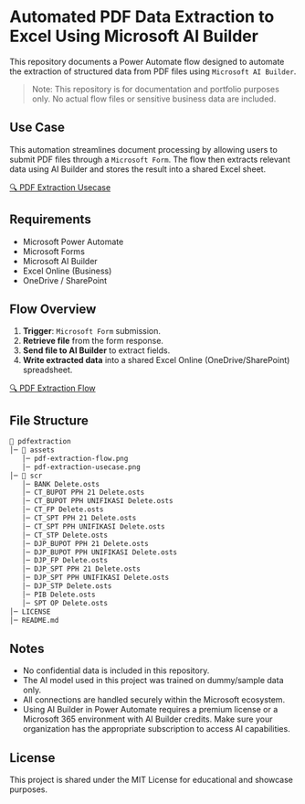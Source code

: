 # Automated PDF Data Extraction to Excel Using Microsoft AI Builder
This repository documents a Power Automate flow designed to automate the extraction of structured data from PDF files using `Microsoft AI Builder`.
> Note: This repository is for documentation and portfolio purposes only. No actual flow files or sensitive business data are included.

## Use Case
This automation streamlines document processing by allowing users to submit PDF files through a `Microsoft Form`. The flow then extracts relevant data using AI Builder and stores the result into a shared Excel sheet.  

[🔍 PDF Extraction Usecase](assets/pdf-extraction-usecase.png)

## Requirements
- Microsoft Power Automate
- Microsoft Forms
- Microsoft AI Builder
- Excel Online (Business)
- OneDrive / SharePoint

## Flow Overview
1. **Trigger**: `Microsoft Form` submission.
2. **Retrieve file** from the form response.
3. **Send file to AI Builder** to extract fields.
4. **Write extracted data** into a shared Excel Online (OneDrive/SharePoint) spreadsheet.
   
[🔍 PDF Extraction Flow](assets/pdf-extraction-flow.png)

## File Structure
```sh
📂 pdfextraction
│─ 📂 assets
   │─ pdf-extraction-flow.png
   │─ pdf-extraction-usecase.png
│─ 📂 scr
   │─ BANK Delete.osts
   │─ CT_BUPOT PPH 21 Delete.osts
   │─ CT_BUPOT PPH UNIFIKASI Delete.osts
   │─ CT_FP Delete.osts
   │─ CT_SPT PPH 21 Delete.osts
   │─ CT_SPT PPH UNIFIKASI Delete.osts
   │─ CT_STP Delete.osts
   │─ DJP_BUPOT PPH 21 Delete.osts
   │─ DJP_BUPOT PPH UNIFIKASI Delete.osts
   │─ DJP_FP Delete.osts
   │─ DJP_SPT PPH 21 Delete.osts
   │─ DJP_SPT PPH UNIFIKASI Delete.osts
   │─ DJP_STP Delete.osts
   │─ PIB Delete.osts
   │─ SPT OP Delete.osts
│─ LICENSE 
│─ README.md
```

## Notes
- No confidential data is included in this repository.
- The AI model used in this project was trained on dummy/sample data only.
- All connections are handled securely within the Microsoft ecosystem.
- Using AI Builder in Power Automate requires a premium license or a Microsoft 365 environment with AI Builder credits. Make sure your organization has the appropriate subscription to access AI capabilities.

## License
This project is shared under the MIT License for educational and showcase purposes.
